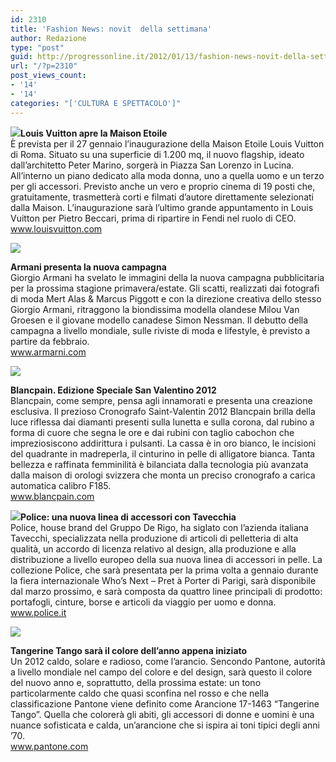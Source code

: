 ```yaml
---
id: 2310
title: 'Fashion News: novit  della settimana'
author: Redazione
type: "post"
guid: http://progressonline.it/2012/01/13/fashion-news-novit-della-settimana-2/
url: "/?p=2310"
post_views_count:
- '14'
- '14'
categories: "['CULTURA E SPETTACOLO']"
---
```


**![](/FCKFiles/vuitton-roma352x288.jpg)Louis Vuitton apre la Maison Etoile**  
È prevista per il 27 gennaio l’inaugurazione della Maison Etoile Louis Vuitton di Roma. Situato su una superficie di 1.200 mq, il nuovo flagship, ideato dall’architetto Peter Marino, sorgerà in Piazza San Lorenzo in Lucina. All’interno un piano dedicato alla moda donna, uno a quella uomo e un terzo per gli accessori. Previsto anche un vero e proprio cinema di 19 posti che, gratuitamente, trasmetterà corti e filmati d’autore direttamente selezionati dalla Maison. L’inaugurazione sarà l’ultimo grande appuntamento in Louis Vuitton per Pietro Beccari, prima di ripartire in Fendi nel ruolo di CEO.  
[www.louisvuitton.com ](<https://www.louisvuitton.com >)

**![](/FCKFiles/GAW-SS12_ADV-Campaign_1(1).jpg)**

**Armani presenta la nuova campagna**  
Giorgio Armani ha svelato le immagini della la nuova campagna pubblicitaria per la prossima stagione primavera/estate. Gli scatti, realizzati dai fotografi di moda Mert Alas &amp; Marcus Piggott e con la direzione creativa dello stesso Giorgio Armani, ritraggono la biondissima modella olandese Milou Van Groesen e il giovane modello canadese Simon Nessman. Il debutto della campagna a livello mondiale, sulle riviste di moda e lifestyle, è previsto a partire da febbraio.  
[www.armarni.com ](<https://www.armarni.com >)

**![](/FCKFiles/Blancpain-Speciale-San-Valentino-2012.jpg)**

**Blancpain. Edizione Speciale San Valentino 2012**  
Blancpain, come sempre, pensa agli innamorati e presenta una creazione esclusiva. Il prezioso Cronografo Saint-Valentin 2012 Blancpain brilla della luce riflessa dai diamanti presenti sulla lunetta e sulla corona, dal rubino a forma di cuore che segna le ore e dai rubini con taglio cabochon che impreziosiscono addirittura i pulsanti. La cassa è in oro bianco, le incisioni del quadrante in madreperla, il cinturino in pelle di alligatore bianca. Tanta bellezza e raffinata femminilità è bilanciata dalla tecnologia più avanzata dalla maison di orologi svizzera che monta un preciso cronografo a carica automatica calibro F185.  
[www.blancpain.com ](<https://www.blancpain.com >)

**![](/FCKFiles/POLICE400.jpg)Police: una nuova linea di accessori con Tavecchia**  
Police, house brand del Gruppo De Rigo, ha siglato con l’azienda italiana Tavecchi, specializzata nella produzione di articoli di pelletteria di alta qualità, un accordo di licenza relativo al design, alla produzione e alla distribuzione a livello europeo della sua nuova linea di accessori in pelle. La collezione Police, che sarà presentata per la prima volta a gennaio durante la fiera internazionale Who’s Next – Pret à Porter di Parigi, sarà disponibile dal marzo prossimo, e sarà composta da quattro linee principali di prodotto: portafogli, cinture, borse e articoli da viaggio per uomo e donna.  
[www.police.it ](<https://www.police.it >)

**![](/FCKFiles/pantone-tangerine-tango-dancers-frederic-cirou-corbis.jpg)**

**Tangerine Tango sarà il colore dell’anno appena iniziato**  
Un 2012 caldo, solare e radioso, come l’arancio. Sencondo Pantone, autorità a livello mondiale nel campo del colore e del design, sarà questo il colore del nuovo anno e, soprattutto, della prossima estate: un tono particolarmente caldo che quasi sconfina nel rosso e che nella classificazione Pantone viene definito come Arancione 17-1463 “Tangerine Tango”. Quella che colorerà gli abiti, gli accessori di donne e uomini è una nuance sofisticata e calda, un’arancione che si ispira ai toni tipici degli anni ’70.   
[www.pantone.com ](<https://www.pantone.com >)